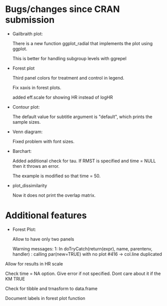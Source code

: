 # Bugs/changes since CRAN submission

* Gailbraith plot:

  There is a new function ggplot_radial that implements the plot using ggplot.

  This is better for handling subgroup levels with ggrepel

* Forest plot 

  Third panel colors for treatment and control in legend.

  Fix xaxis in forest plots.

  added eff.scale for showing HR instead of logHR

* Contour plot:
  
  The default value for subtitle argument is "default", which prints the sample sizes.

* Venn diagram:
  
  Fixed problem with font sizes.

* Barchart:
  
  Added additional check for tau. If RMST is specified and time = NULL then it throws an error.
  
  The example is modified so that time = 50.

* plot_dissimilarity
  
  Now it does not print the overlap matrix.
  
  
# Additional features

* Forest Plot: 

  Allow to have only two panels 

  Warning messages:
  1: In doTryCatch(return(expr), name, parentenv, handler) :
    calling par(new=TRUE) with no plot
  #416 -> col.line duplicated
 
 Allow for results in HR scale

 Check time = NA option. Give error if not specified. Dont care about it if the KM TRUE

 Check for tibble and trnasform to data.frame

 Document labels in forest plot function
